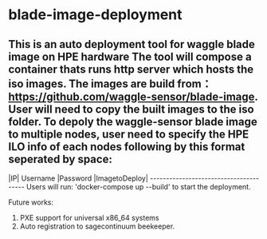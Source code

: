 # blade-image-deployment
 This is an auto deployment tool for waggle blade image on HPE hardware
 The tool will compose a container thats runs http server which hosts the iso images.
 The images are build from：https://github.com/waggle-sensor/blade-image. User will need to copy the built images to the iso folder.
 To depoly the waggle-sensor blade image to multiple nodes, user need to specify the HPE ILO info of each nodes following by this format seperated by space:
 ---------------------------------------
 |IP| Username |Password |ImagetoDeploy|
	---------------------------------------	
 Users will run: 'docker-compose up --build' to start the deployment.
 
 Future works:
 1. PXE support for universal x86_64 systems
 2. Auto registration to sagecontinuum beekeeper.
 
 
